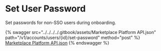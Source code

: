 # Set User Password

Set passwords for non-SSO users during onboarding.

{% swagger src="../../../../.gitbook/assets/Marketplace Platform API.json" path="/v1/accounts/users/{id}/set-password" method="post" %}
[Marketplace Platform API.json](<../../../../.gitbook/assets/Marketplace Platform API.json>)
{% endswagger %}

